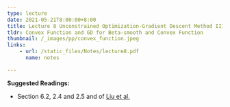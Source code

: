 ```yaml
---
type: lecture
date: 2021-05-21T8:00:00+8:00
title: Lecture 8 Unconstrained Optimization-Gradient Descent Method III 
tldr: Convex Function and GD for Beta-smooth and Convex Function
thumbnail: /_images/pp/convex_function.jpeg
links: 
    - url: /static_files/Notes/lecture8.pdf
      name: notes

---
```

**Suggested Readings:**

- Section 6.2, 2.4 and 2.5 and of [Liu et al.](http://bicmr.pku.edu.cn/~wenzw/optbook/opt1.pdf)



